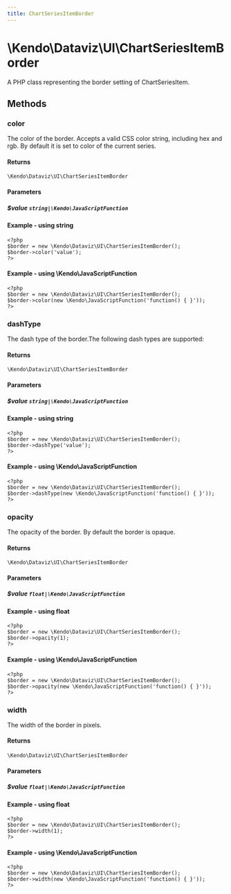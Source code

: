 ```yaml
---
title: ChartSeriesItemBorder
---
```


# \Kendo\Dataviz\UI\ChartSeriesItemBorder

A PHP class representing the border setting of ChartSeriesItem.


## Methods

### color
The color of the border. Accepts a valid CSS color string, including hex and rgb. By default it is set to color of the current series.

#### Returns
`\Kendo\Dataviz\UI\ChartSeriesItemBorder`

#### Parameters

##### $value `string|\Kendo\JavaScriptFunction`



#### Example  - using string
    <?php
    $border = new \Kendo\Dataviz\UI\ChartSeriesItemBorder();
    $border->color('value');
    ?>

#### Example  - using \Kendo\JavaScriptFunction
    <?php
    $border = new \Kendo\Dataviz\UI\ChartSeriesItemBorder();
    $border->color(new \Kendo\JavaScriptFunction('function() { }'));
    ?>

### dashType
The dash type of the border.The following dash types are supported:

#### Returns
`\Kendo\Dataviz\UI\ChartSeriesItemBorder`

#### Parameters

##### $value `string|\Kendo\JavaScriptFunction`



#### Example  - using string
    <?php
    $border = new \Kendo\Dataviz\UI\ChartSeriesItemBorder();
    $border->dashType('value');
    ?>

#### Example  - using \Kendo\JavaScriptFunction
    <?php
    $border = new \Kendo\Dataviz\UI\ChartSeriesItemBorder();
    $border->dashType(new \Kendo\JavaScriptFunction('function() { }'));
    ?>

### opacity
The opacity of the border. By default the border is opaque.

#### Returns
`\Kendo\Dataviz\UI\ChartSeriesItemBorder`

#### Parameters

##### $value `float|\Kendo\JavaScriptFunction`



#### Example  - using float
    <?php
    $border = new \Kendo\Dataviz\UI\ChartSeriesItemBorder();
    $border->opacity(1);
    ?>

#### Example  - using \Kendo\JavaScriptFunction
    <?php
    $border = new \Kendo\Dataviz\UI\ChartSeriesItemBorder();
    $border->opacity(new \Kendo\JavaScriptFunction('function() { }'));
    ?>

### width
The width of the border in pixels.

#### Returns
`\Kendo\Dataviz\UI\ChartSeriesItemBorder`

#### Parameters

##### $value `float|\Kendo\JavaScriptFunction`



#### Example  - using float
    <?php
    $border = new \Kendo\Dataviz\UI\ChartSeriesItemBorder();
    $border->width(1);
    ?>

#### Example  - using \Kendo\JavaScriptFunction
    <?php
    $border = new \Kendo\Dataviz\UI\ChartSeriesItemBorder();
    $border->width(new \Kendo\JavaScriptFunction('function() { }'));
    ?>

